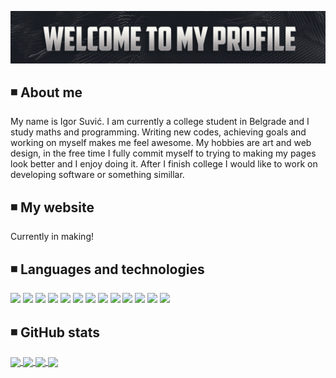 ![Header](https://github.com/suvicigor/suvicigor/blob/main/Banner.jpg "Header")<!--(https://some-url.dev/)-->
## ◾️ About me

My name is Igor Suvić. I am currently a college student in Belgrade and I study maths and programming. Writing new codes, achieving goals and working on myself makes me feel awesome. My hobbies are art and web design, in the free time I fully commit myself to trying to making my pages look better and I enjoy doing it. After I finish college I would like to work on developing software or something simillar. 

## ◾️ My website
Currently in making!

## ◾️ Languages and technologies
![](https://img.shields.io/badge/OS-Windows-informational?style=for-the-badge&color=2bbc8a)
![](https://img.shields.io/badge/Code-Java-informational?style=for-the-badge&color=2bbc8a)
![](https://img.shields.io/badge/Code-JavaScript-informational?style=for-the-badge&color=2bbc8a)
![](https://img.shields.io/badge/Code-C-informational?style=for-the-badge&color=2bbc8a)
![](https://img.shields.io/badge/Code-C++-informational?style=for-the-badge&color=2bbc8a)
![](https://img.shields.io/badge/Code-HTML-informational?style=for-the-badge&color=2bbc8a)
![](https://img.shields.io/badge/Code-CSS-informational?style=for-the-badge&color=2bbc8a)
![](https://img.shields.io/badge/Code-SASS-informational?style=for-the-badge&color=2bbc8a)
![](https://img.shields.io/badge/Code-PHP-informational?style=for-the-badge&color=2bbc8a)
![](https://img.shields.io/badge/Editor-IntelliJ_IDEA-informational?style=for-the-badge&color=2bbc8a)
![](https://img.shields.io/badge/Editor-Brackets-informational?style=for-the-badge&color=2bbc8a)
![](https://img.shields.io/badge/Editor-Visual_Studio_Code-informational?style=for-the-badge&color=2bbc8a)
![](https://img.shields.io/badge/Editor-Visual_Studio-informational?style=for-the-badge&color=2bbc8a)

## ◾️ GitHub stats

<a href="https://github.com/suvicigor/suvicigor">
  <img align="center"src="https://github-readme-stats.vercel.app/api/top-langs/?username=suvicigor&hide=ruby,shell&hide_border=true&text_color=ffffff&title_color=ffffff&icon_color=ffffff&bg_color=45,211f1f,2b2a2a,454242" />
</a>

<a href="https://github.com/suvicigor/suvicigor">
  <img align="center" height="200px" src="https://github-readme-stats.vercel.app/api?username=suvicigor&count_private=true&line_height=27&hide_border=true&include_all_commits=true&custom_title=My+GitHub+Stats&show_icons=true&text_color=ffffff&title_color=ffffff&icon_color=ffffff&bg_color=45,211f1f,2b2a2a,454242&layout=compact" />
</a>

<a href="https://github.com/suvicigor/my-java-codes">
  <img align="center" src="https://github-readme-stats.vercel.app/api/pin/?username=suvicigor&repo=my-java-codes&title_color=ffffff&text_color=c9cacc&icon_color=2bbc8a&bg_color=1d1f21" />
</a>


<a href="https://github.com/suvicigor/suvicigor">
  <img align="center" src="https://github-readme-stats.vercel.app/api/pin/?username=suvicigor&repo=suvicigor&title_color=ffffff&text_color=c9cacc&icon_color=2bbc8a&bg_color=1d1f21" />
</a>    

